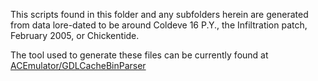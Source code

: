 This scripts found in this folder and any subfolders herein are generated from data lore-dated to be around Coldeve 16 P.Y., the Infiltration patch, February 2005, or 
Chickentide.

The tool used to generate these files can be currently found at [ACEmulator/GDLCacheBinParser](https://github.com/ACEmulator/GDLCacheBinParser)
